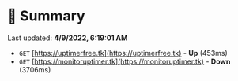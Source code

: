 # 📖 Summary
Last updated: **4/9/2022, 6:19:01 AM**

- `GET` [https://uptimerfree.tk](https://uptimerfree.tk) - **Up** (453ms)
- `GET` [https://monitoruptimer.tk](https://monitoruptimer.tk) - **Down** (3706ms)
